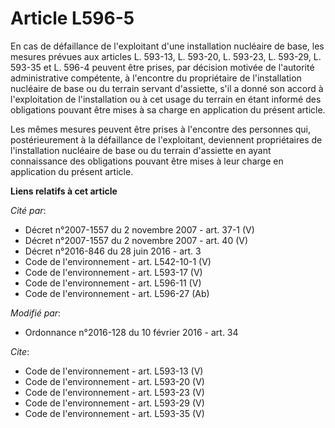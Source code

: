 # Article L596-5

En cas de défaillance de l'exploitant d'une installation nucléaire de base, les mesures prévues aux articles L. 593-13, L.
593-20, L. 593-23, L. 593-29, L. 593-35 et L. 596-4 peuvent être prises, par décision motivée de l'autorité administrative
compétente, à l'encontre du propriétaire de l'installation nucléaire de base ou du terrain servant d'assiette, s'il a donné
son accord à l'exploitation de l'installation ou à cet usage du terrain en étant informé des obligations pouvant être mises à
sa charge en application du présent article. 

Les mêmes mesures peuvent être prises à l'encontre des personnes qui, postérieurement à la défaillance de l'exploitant,
deviennent propriétaires de l'installation nucléaire de base ou du terrain d'assiette en ayant connaissance des obligations
pouvant être mises à leur charge en application du présent article.

**Liens relatifs à cet article**

_Cité par_:

  - Décret n°2007-1557 du 2 novembre 2007 - art. 37-1 (V)
  - Décret n°2007-1557 du 2 novembre 2007 - art. 40 (V)
  - Décret n°2016-846 du 28 juin 2016 - art. 3
  - Code de l'environnement - art. L542-10-1 (V)
  - Code de l'environnement - art. L593-17 (V)
  - Code de l'environnement - art. L596-11 (V)
  - Code de l'environnement - art. L596-27 (Ab)

_Modifié par_:

  - Ordonnance n°2016-128 du 10 février 2016 - art. 34

_Cite_:

  - Code de l'environnement - art. L593-13 (V)
  - Code de l'environnement - art. L593-20 (V)
  - Code de l'environnement - art. L593-23 (V)
  - Code de l'environnement - art. L593-29 (V)
  - Code de l'environnement - art. L593-35 (V)
